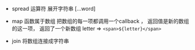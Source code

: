 - spread 运算符  展开字符串 [...word]
- map 函数属于数组  把数组的每一项都调用一个callback ，
    返回值是新的数组的这一项， 返回了一个新数组
        letter => `<span>${letter}</span>`

- join  将数组连接成字符串